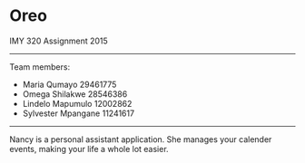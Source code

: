 # Oreo
IMY 320 Assignment 2015

---

Team members:

* Maria Qumayo 29461775
* Omega Shilakwe 28546386
* Lindelo Mapumulo 12002862
* Sylvester Mpangane 11241617

---

Nancy is a personal assistant application. She manages your calender 
events, making your life a whole 
lot easier.
